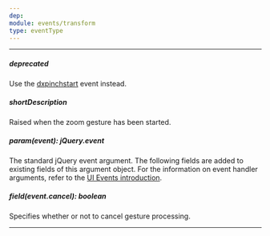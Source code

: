 ```yaml
---
dep: 
module: events/transform
type: eventType
---
```

---
##### deprecated
Use the [dxpinchstart](/api-reference/10%20UI%20Widgets/UI%20Events/dxpinchstart.md '/Documentation/ApiReference/UI_Widgets/UI_Events/#dxpinchstart') event instead.

##### shortDescription
Raised when the zoom gesture has been started.

##### param(event): jQuery.event
The standard jQuery event argument. The following fields are added to existing fields of this argument object. For the information on event handler arguments, refer to the <a href="/Documentation/ApiReference/UI_Widgets/UI_Events/">UI Events introduction</a>.

##### field(event.cancel): boolean
Specifies whether or not to cancel gesture processing.

---
